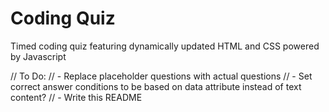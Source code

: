 # Coding Quiz

Timed coding quiz featuring dynamically updated HTML and CSS powered by Javascript






// To Do:
// - Replace placeholder questions with actual questions
// - Set correct answer conditions to be based on data attribute instead of text content?
// - Write this README
